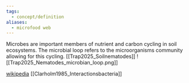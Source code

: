 ```yaml
---
tags:
  - concept/definition
aliases:
  - microfood web
---
```

Microbes are important members of nutrient and carbon cycling in soil ecosystems. 
The microbial loop refers to the microorganisms community allowing for this cycling. 
[[Trap2025_Soilnematodes]]
![[Trap2025_Nematodes_microbian_loop.png]]

[wikipedia](https://en.wikipedia.org/wiki/Microbial_loop) [[Clarholm1985_Interactionsbacteria]]